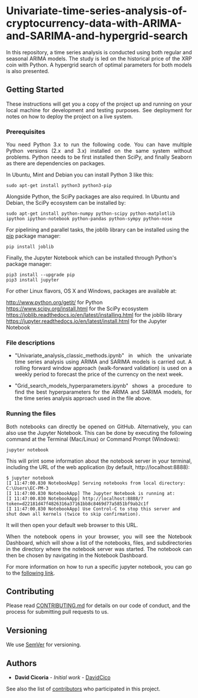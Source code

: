 # Univariate-time-series-analysis-of-cryptocurrency-data-with-ARIMA-and-SARIMA-and-hypergrid-search
<p align="justify">In this repository, a time series analysis is conducted using both regular and seasonal ARIMA models. The study is led on the historical price of the XRP coin with Python. A hypergrid search of optimal parameters for both models is also presented.</p>

## Getting Started

<p align="justify">These instructions will get you a copy of the project up and running on your local machine for development and testing purposes. See deployment for notes on how to deploy the project on a live system.</p>

### Prerequisites

<p align="justify">You need Python 3.x to run the following code.  You can have multiple Python versions (2.x and 3.x) installed on the same system without problems. Python needs to be first installed then SciPy, and finally Seaborn as there are dependencies on packages.</p>

In Ubuntu, Mint and Debian you can install Python 3 like this:

    sudo apt-get install python3 python3-pip

Alongside Python, the SciPy packages are also required. In Ubuntu and Debian, the SciPy ecosystem can be installed by:

    sudo apt-get install python-numpy python-scipy python-matplotlib ipython ipython-notebook python-pandas python-sympy python-nose

For pipelining and parallel tasks, the joblib library can be installed using the <a href="https://pypi.org/project/pip/">pip</a> package manager:

    pip install joblib

Finally, the Jupyter Notebook which can be installed through Python's package manager:

    pip3 install --upgrade pip
    pip3 install jupyter

For other Linux flavors, OS X and Windows, packages are available at:

http://www.python.org/getit/ for Python    
https://www.scipy.org/install.html for the SciPy ecosystem    
https://joblib.readthedocs.io/en/latest/installing.html for the joblib library    
https://jupyter.readthedocs.io/en/latest/install.html for the Jupyter Notebook    


### File descriptions
<ul>
    <li><p align="justify">"Univariate_analysis_classic_methods.ipynb" in which the univariate time series analysis using ARIMA and SARIMA models is carried out. A rolling forward window approach (walk-forward validation) is used on a weekly period to forecast the price of the currency on the next week.</p></li>
    
<li><p align="justify">"Grid_search_models_hyperparameters.ipynb" shows a procedure to find the best hyperparameters for the ARIMA and SARIMA models, for the time series analysis approach used in the file above.</p></li>

</ul>

### Running the files

<p align="justify">Both notebooks can directly be opened on GitHub. Alternatively, you can also use the Jupyter Notebook. This can be done by executing the following command at the Terminal (Mac/Linux) or Command Prompt (Windows):</p>

    jupyter notebook

<p align="justify">This will print some information about the notebook server in your terminal, including the URL of the web application (by default, http://localhost:8888):</p>

    $ jupyter notebook
    [I 11:47:00.830 NotebookApp] Serving notebooks from local directory: C:\Users\EC-PM-3
    [I 11:47:00.830 NotebookApp] The Jupyter Notebook is running at:
    [I 11:47:00.830 NotebookApp] http://localhost:8888/?token=d22181d47f4826316a37161bb8c8469d77a5851bf9ab2c1f
    [I 11:47:00.830 NotebookApp] Use Control-C to stop this server and shut down all kernels (twice to skip confirmation).

It will then open your default web browser to this URL.

<p align="justify">When the notebook opens in your browser, you will see the Notebook Dashboard, which will show a list of the notebooks, files, and subdirectories in the directory where the notebook server was started. The notebook can then be chosen by navigating in the Notebook Dashboard.</p>

<p align="justify">For more information on how to run a specific jupyter notebook, you can go to the <a href="https://jupyter.readthedocs.io/en/latest/running.html#running">following link</a>.</p>

## Contributing

Please read [CONTRIBUTING.md](https://github.com/DavidCico/Univariate-time-series-analysis-of-cryptocurrency-data-with-ARIMA-and-SARIMA-and-hypergrid-search/blob/master/CONTRIBUTING.md) for details on our code of conduct, and the process for submitting pull requests to us.

## Versioning

We use [SemVer](http://semver.org/) for versioning. 

## Authors

* **David Cicoria** - *Initial work* - [DavidCico](https://github.com/DavidCico)

See also the list of [contributors](https://github.com/DavidCico/Univariate-time-series-analysis-of-cryptocurrency-data-with-ARIMA-and-SARIMA-and-hypergrid-search/graphs/contributors) who participated in this project.
